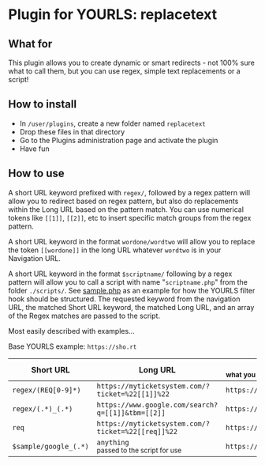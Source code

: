 # Plugin for YOURLS: replacetext

## What for

This plugin allows you to create dynamic or smart redirects - not 100% sure what to call them, but you can use regex, simple text replacements or a script!

## How to install

* In `/user/plugins`, create a new folder named `replacetext`
* Drop these files in that directory
* Go to the Plugins administration page and activate the plugin 
* Have fun

## How to use

A short URL keyword prefixed with `regex/`, followed by a regex pattern will allow you to redirect based on regex pattern, but also do replacements within the Long URL based on the pattern match. You can use numerical tokens like `[[1]]`, `[[2]]`, etc to insert specific match groups from the regex pattern.

A short URL keyword in the format `wordone/wordtwo` will allow you to replace the token `[[wordone]]` in the long URL whatever ``wordtwo`` is in your Navigation URL.  

A short URL keyword in the format `$scriptname/` following by a regex pattern will allow you to call a script with name "`scriptname.php`" from the folder `./scripts/`. See [sample.php](scripts/sample.php) as an example for how the YOURLS filter hook should be structured. The requested keyword from the navigation URL, the matched Short URL keyword, the matched Long URL, and an array of the Regex matches are passed to the script. 

Most easily described with examples...

Base YOURLS example: `https://sho.rt` 

| Short URL | Long URL  | Navigation URL <br> <sub>what you would navigate to in your browser</sub>  | Final Redirect    |
| ---       | ---           | ---               | ---               |
| `regex/(REQ[0-9]*)`| `https://myticketsystem.com/?ticket=%22[[1]]%22` | `https://sho.rt/REQ0000010` | `https://myticketsystem.com/?ticket=REQ0000010` |
| `regex/(.*)_(.*)` | `https://www.google.com/search?q=[[1]]&tbm=[[2]]` | `https://sho.rt/sample_isch` | `https://www.google.com/search?q=sample&tbm=isch` |
| `req` | `https://myticketsystem.com/?ticket=%22[[req]]%22` | `https://sho.rt/req/REQ0000010` | `https://myticketsystem.com/?ticket=REQ0000010` | 
| `$sample/google_(.*)` | `anything` <br> <sub>passed to the script for use</sub> | `https://sho.rt/google_hello%20world` | `https://www.google.com/search?q=hello%20world` | 



